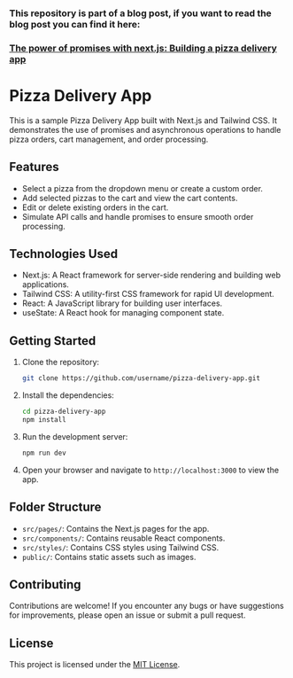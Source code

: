 ### This repository is part of a blog post, if you want to read the blog post you can find it here: 
### **[The power of promises with next.js: Building a pizza delivery app](https://dev.to/bobbyhalljr/the-power-of-promises-with-nextjs-building-a-pizza-delivery-app-427d)** 

# Pizza Delivery App

This is a sample Pizza Delivery App built with Next.js and Tailwind CSS. It demonstrates the use of promises and asynchronous operations to handle pizza orders, cart management, and order processing.

## Features

- Select a pizza from the dropdown menu or create a custom order.
- Add selected pizzas to the cart and view the cart contents.
- Edit or delete existing orders in the cart.
- Simulate API calls and handle promises to ensure smooth order processing.

## Technologies Used

- Next.js: A React framework for server-side rendering and building web applications.
- Tailwind CSS: A utility-first CSS framework for rapid UI development.
- React: A JavaScript library for building user interfaces.
- useState: A React hook for managing component state.

## Getting Started

1. Clone the repository:

   ```bash
   git clone https://github.com/username/pizza-delivery-app.git
   ```

2. Install the dependencies:

   ```bash
   cd pizza-delivery-app
   npm install
   ```

3. Run the development server:

   ```bash
   npm run dev
   ```

4. Open your browser and navigate to `http://localhost:3000` to view the app.

## Folder Structure

- `src/pages/`: Contains the Next.js pages for the app.
- `src/components/`: Contains reusable React components.
- `src/styles/`: Contains CSS styles using Tailwind CSS.
- `public/`: Contains static assets such as images.

## Contributing

Contributions are welcome! If you encounter any bugs or have suggestions for improvements, please open an issue or submit a pull request.

## License

This project is licensed under the [MIT License](LICENSE).
```